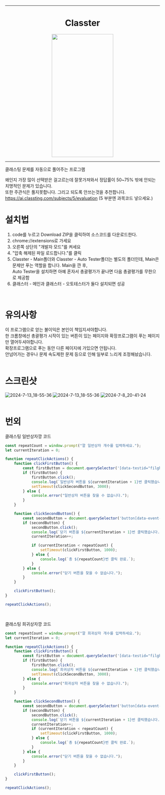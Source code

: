 <hr>
<div align="center">
  <h1>Classter</h1>
	<img src="https://github.com/Tetr5/Classter/assets/166596134/12635dcc-e581-4491-b9bf-4c4533235722"  width="200" height="400">
  <hr>
</div>
클래스팅 문제를 자동으로 풀어주는 프로그램

왜인지 가장 많이 선택받은 걸고르는데 잘못가져와서 정답률이 50~75% 밖에 안되는 치명적인 문제가 있습니다.<br>또한 주관식은 풀지못합니다. 그리고 되도록 안쓰는것을 추천합니다.<br>
https://ai.classting.com/subjects/5/evaluation (5 부분엔 과목코드 넣으세요.)<br>

# 설치법 <br>
1. code를 누르고 Download ZIP을 클릭하여 소스코드를 다운로드한다.
2. chrome://extensions로 가세요
3. 오른쪽 상단의 "개발자 모드"를 켜세요
4. "압축 해제된 파일 로드합니다."를 클릭
5. Classter - Main폴더와 Classter - Auto Tester폴더는 별도의 폴더인데, Main은 문제만 푸는 역할을 합니다. Main을 깐 후,
<br>Auto Tester을 설치하면 아예 혼자서 총괄평가가 끝나면 다음 총괄평가를 무한으로 제공함
6. 클래스터 - 메인과 클래스터 - 오토테스터가 둘다 설치되면 성공
<br>

# 유의사항 <br>
이 프로그램으로 얻는 불이익은 본인이 책임지셔야합니다.<br>
한 크롬창에선 총괄평가 시작이 있는 버튼이 있는 페이지와 확장프로그램이 푸는 페이지만 열어두셔야합니다.<br>
확장프로그램으로 푸는 동안 다른 페이지에 가있으면 안됩니다.<br>
안넘어가는 경우나 문제 속도제한 문제 등으로 인해 일부로 느리게 조정해놨습니다.
<br>
<br>
# 스크린샷 <br>
![2024-7-13_18-55-36](https://github.com/user-attachments/assets/5890c091-2c5e-4627-9203-547566d8dd3a)
![2024-7-13_18-55-36](https://github.com/user-attachments/assets/bc57c5dc-f042-4c02-b940-90e904a528bc)
![2024-7-8_20-41-24](https://github.com/user-attachments/assets/a94499fb-6bf3-4250-9f6b-09d06a1dc5f4)
<br>
<br>

# 번외 <br>
클래스팅 일반상자깡 코드
``` javascript
const repeatCount = window.prompt("깔 일반상자 개수를 입력하세요.");
let currentIteration = 0;

function repeatClickActions() {
    function clickFirstButton() {
        const firstButton = document.querySelector('[data-testid="filght-box-normal"][data-event-on="click"][data-event-name="FlightBoxClicked"][data-event-properties*="normal"]');
        if (firstButton) {
            firstButton.click();
            console.log(`일반상자 버튼을 ${currentIteration + 1}번 클릭했습니다.`);
            setTimeout(clickSecondButton, 3000);
        } else {
            console.error("일반상자 버튼을 찾을 수 없습니다.");
        }
    }

    function clickSecondButton() {
        const secondButton = document.querySelector('button[data-event-on="click"][data-event-name="CloseButtonClicked"][data-event-properties*="normal"]');
        if (secondButton) {
            secondButton.click();
            console.log(`닫기 버튼을 ${currentIteration + 1}번 클릭했습니다.`);
            currentIteration++;

            if (currentIteration < repeatCount) {
                setTimeout(clickFirstButton, 1000);
            } else {
                console.log(`총 ${repeatCount}번 클릭 완료.`);
            }
        } else {
            console.error("닫기 버튼을 찾을 수 없습니다.");
        }
    }

    clickFirstButton();
}

repeatClickActions();
```
<br>

클래스팅 희귀상자깡 코드
<br>
``` javascript
const repeatCount = window.prompt("깔 희귀상자 개수를 입력하세요.");
let currentIteration = 0;

function repeatClickActions() {
    function clickFirstButton() {
        const firstButton = document.querySelector('[data-testid="filght-box-luxury"][data-event-on="click"][data-event-name="FlightBoxClicked"][data-event-properties*="luxury"]');
        if (firstButton) {
            firstButton.click();
            console.log(`희귀상자 버튼을 ${currentIteration + 1}번 클릭했습니다.`);
            setTimeout(clickSecondButton, 3000);
        } else {
            console.error("희귀상자 버튼을 찾을 수 없습니다.");
        }
    }

    function clickSecondButton() {
        const secondButton = document.querySelector('button[data-event-on="click"][data-event-name="CloseButtonClicked"][data-event-properties*="luxury"]');
        if (secondButton) {
            secondButton.click();
            console.log(`닫기 버튼을 ${currentIteration + 1}번 클릭했습니다.`);
            currentIteration++;
            if (currentIteration < repeatCount) {
                setTimeout(clickFirstButton, 1000);
            } else {
                console.log(`총 ${repeatCount}번 클릭 완료.`);
            }
        } else {
            console.error("닫기 버튼을 찾을 수 없습니다.");
        }
    }

    clickFirstButton();
}

repeatClickActions();
```
